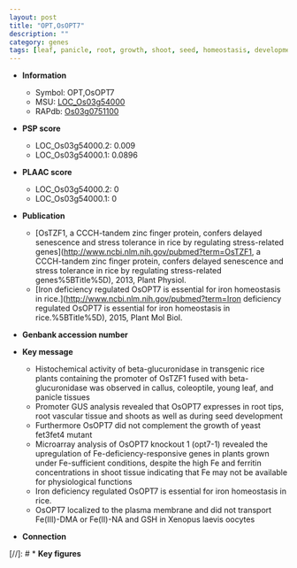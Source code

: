 ```yaml
---
layout: post
title: "OPT,OsOPT7"
description: ""
category: genes
tags: [leaf, panicle, root, growth, shoot, seed, homeostasis, development, plasma membrane, seed development, iron, iron homeostasis]
---
```


* **Information**  
    + Symbol: OPT,OsOPT7  
    + MSU: [LOC_Os03g54000](http://rice.plantbiology.msu.edu/cgi-bin/ORF_infopage.cgi?orf=LOC_Os03g54000)  
    + RAPdb: [Os03g0751100](http://rapdb.dna.affrc.go.jp/viewer/gbrowse_details/irgsp1?name=Os03g0751100)  

* **PSP score**  
    + LOC_Os03g54000.2: 0.009 
    + LOC_Os03g54000.1: 0.0896 

* **PLAAC score**  
    + LOC_Os03g54000.2: 0 
    + LOC_Os03g54000.1: 0 

* **Publication**  
    + [OsTZF1, a CCCH-tandem zinc finger protein, confers delayed senescence and stress tolerance in rice by regulating stress-related genes](http://www.ncbi.nlm.nih.gov/pubmed?term=OsTZF1, a CCCH-tandem zinc finger protein, confers delayed senescence and stress tolerance in rice by regulating stress-related genes%5BTitle%5D), 2013, Plant Physiol.
    + [Iron deficiency regulated OsOPT7 is essential for iron homeostasis in rice.](http://www.ncbi.nlm.nih.gov/pubmed?term=Iron deficiency regulated OsOPT7 is essential for iron homeostasis in rice.%5BTitle%5D), 2015, Plant Mol Biol.

* **Genbank accession number**  

* **Key message**  
    + Histochemical activity of beta-glucuronidase in transgenic rice plants containing the promoter of OsTZF1 fused with beta-glucuronidase was observed in callus, coleoptile, young leaf, and panicle tissues
    + Promoter GUS analysis revealed that OsOPT7 expresses in root tips, root vascular tissue and shoots as well as during seed development
    + Furthermore OsOPT7 did not complement the growth of yeast fet3fet4 mutant
    + Microarray analysis of OsOPT7 knockout 1 (opt7-1) revealed the upregulation of Fe-deficiency-responsive genes in plants grown under Fe-sufficient conditions, despite the high Fe and ferritin concentrations in shoot tissue indicating that Fe may not be available for physiological functions
    + Iron deficiency regulated OsOPT7 is essential for iron homeostasis in rice.
    + OsOPT7 localized to the plasma membrane and did not transport Fe(III)-DMA or Fe(II)-NA and GSH in Xenopus laevis oocytes

* **Connection**  

[//]: # * **Key figures**  


